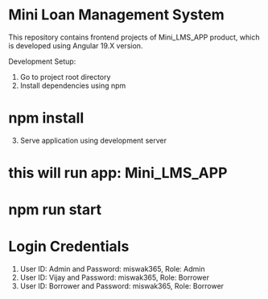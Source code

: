 
# Mini Loan Management System

This repository contains frontend projects of Mini_LMS_APP product, which is developed using Angular 19.X version.

Development Setup:
1. Go to project root directory
2. Install dependencies using npm
  # npm install

3. Serve application using development server
# this will run app: Mini_LMS_APP
  # npm run start

# Login Credentials 
1. User ID: Admin  and Password: miswak365, Role: Admin
2. User ID: Vijay  and Password: miswak365, Role: Borrower
3. User ID: Borrower and Password: miswak365, Role: Borrower

